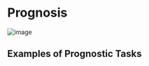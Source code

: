 # Prognosis
![image](https://github.com/anjiladhikari/AI-for-medical/assets/21165474/1c8539dd-8c3e-48be-b205-9a943dbcf2e9)
## Examples of Prognostic Tasks
